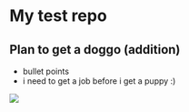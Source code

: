 # My test repo

## Plan to get a doggo (addition)

- bullet points
- i need to get a job before i get a puppy :)

![](https://octodex.github.com/images/octofez.png)
